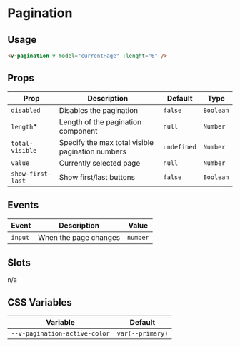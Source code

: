 # Pagination

## Usage

```html
<v-pagination v-model="currentPage" :lenght="6" />
```

## Props

| Prop              | Description                                      | Default     | Type      |
| ----------------- | ------------------------------------------------ | ----------- | --------- |
| `disabled`        | Disables the pagination                          | `false`     | `Boolean` |
| `length`\*        | Length of the pagination component               | `null`      | `Number`  |
| `total-visible`   | Specify the max total visible pagination numbers | `undefined` | `Number`  |
| `value`           | Currently selected page                          | `null`      | `Number`  |
| `show-first-last` | Show first/last buttons                          | `false`     | `Boolean` |

## Events

| Event   | Description           | Value    |
| ------- | --------------------- | -------- |
| `input` | When the page changes | `number` |

## Slots

n/a

## CSS Variables

| Variable                      | Default          |
| ----------------------------- | ---------------- |
| `--v-pagination-active-color` | `var(--primary)` |
